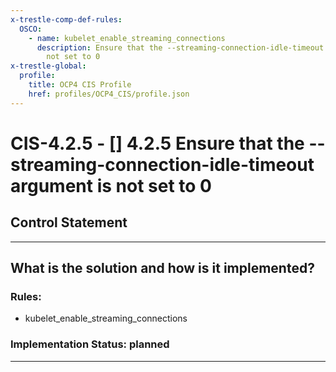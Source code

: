 ```yaml
---
x-trestle-comp-def-rules:
  OSCO:
    - name: kubelet_enable_streaming_connections
      description: Ensure that the --streaming-connection-idle-timeout argument is
        not set to 0
x-trestle-global:
  profile:
    title: OCP4 CIS Profile
    href: profiles/OCP4_CIS/profile.json
---
```


# CIS-4.2.5 - \[\] 4.2.5 Ensure that the --streaming-connection-idle-timeout argument is not set to 0

## Control Statement

______________________________________________________________________

## What is the solution and how is it implemented?

<!-- For implementation status enter one of: implemented, partial, planned, alternative, not-applicable -->

<!-- Note that the list of rules under ### Rules: is read-only and changes will not be captured after assembly to JSON -->

<!-- Add control implementation description here for control: CIS-4.2.5 -->

### Rules:

  - kubelet_enable_streaming_connections

### Implementation Status: planned

______________________________________________________________________

